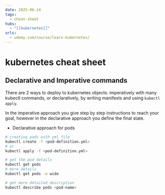```yaml
---
date: 2025-06-14
tags:
  - cheat-sheet
hubs:
  - "[[kubernetes]]"
urls:
  - udemy.com/course/learn-kubernetes/
---
```


# kubernetes cheat sheet

## Declarative and Imperative commands

There are 2 ways to deploy to kubernetes objects: imperatively with many kubectl
commands, or declaratively, by writing manifests and using `kubectl apply`.

In the imperative approach you give step by step instructions to reach your
goal, however in the declarative approach you define the final state.

- Declarative approach for pods

```bash
# creating pods with yml file
kubectl create -f <pod-definition.yml>
# or
kubectl apply -f <pod-definition.yml>

# get the pod details
kubectl get pods
# more details
kubectl get pods -o wide

# get more detailed description
kubectl describe pods <pod-name>

```
